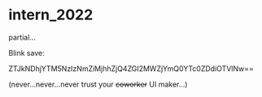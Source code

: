# intern_2022
partial...

Blink save:

ZTJkNDhjYTM5NzIzNmZiMjhhZjQ4ZGI2MWZjYmQ0YTc0ZDdiOTVlNw==

(never...never...never trust your  ~~coworker~~  UI maker...)
